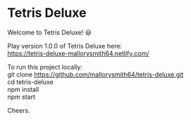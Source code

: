 # Tetris Deluxe

Welcome to Tetris Deluxe! :smiley: </br>

Play version 1.0.0 of Tetris Deluxe here: </br>
https://tetris-deluxe-mallorysmith64.netlify.com/ </br>

To run this project locally: </br>
git clone https://github.com/mallorysmith64/tetris-deluxe.git </br>
cd tetris-deluxe</br>
npm install </br>
npm start </br>

Cheers.